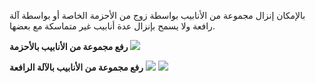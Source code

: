 بالإمكان إنزال مجموعة من الأنابيب بواسطة زوج من الأحزمة الخاصة أو بواسطة آلة رافعة  ولا يسمح بإنزال عدة أنابيب غير متماسكة مع بعضها.

<div text-center>

**رفع مجموعة من الأنابيب بالأحزمة**
<img src = "/assets/images/pipe_group_laying_methode-1.jpg" />

**رفع مجموعة من الأنابيب بالآلة الرافعة**
<img src = "/assets/images/pipe_group_laying_methode-2.jpg" />
<img src = "/assets/images/pipe_group_laying_methode-3.jpg" />
</div>